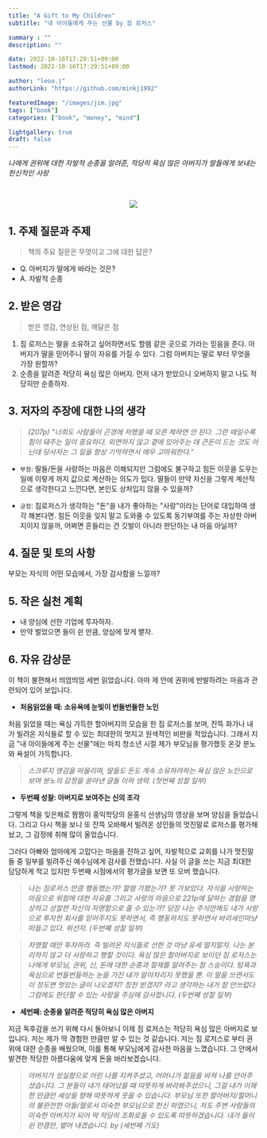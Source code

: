```yaml
---
title: "A Gift to My Children"
subtitle: "내 아이들에게 주는 선물 by 짐 로저스"

summary : ""
description: ""

date: 2022-10-16T17:29:51+09:00
lastmod: 2022-10-16T17:29:51+09:00

author: "leoo.j"
authorLink: "https://github.com/minkj1992"

featuredImage: "/images/jim.jpg"
tags: ["book"]
categories: ["book", "money", "mind"]

lightgallery: true
draft: false
---
```


*나에게 권위에 대한 자발적 순종을 알려준, 적당히 욕심 많은 아버지가 딸들에게 보내는 헌신적인 사랑*
<!--more-->
<br />

<center>

![](/images/gift_to_my_children.jpeg)

</center>

## 1. 주제 질문과 주제
> 책의 주요 질문은 무엇이고 그에 대한 답은?

- Q. 아버지가 딸에게 바라는 것은?
- A. 자발적 순종

## 2. 받은 영감
> 받은 영감, 연상된 점, 깨달은 점

1. 짐 로저스는 딸을 소유하고 싶어하면서도 할렘 같은 곳으로 가라는 믿음을 준다. 아버지가 딸을 믿어주니 딸이 자유를 가질 수 있다. 그럼 아버지는 딸로 부터 무엇을 가장 원할까?
2. 순종을 알려준 적당히 욕심 많은 아버지. 먼저 내가 받았으니 오버하지 말고 나도 적당히만 순종하자.

## 3. 저자의 주장에 대한 나의 생각
> *(207p) "너희도 사람들이 곤경에 처했을 때 모른 체하면 안 된다. 그런 때일수록 힘이 돼주는 일이 중요하다. 외면하지 않고 곁에 있어주는 데 큰돈이 드는 것도 아닌데 당사자는 그 일을 항상 기억하면서 매우 고마워한다."*

- `부정`: 딸들/돈을 사랑하는 마음은 이해되지만 그럼에도 불구하고 힘든 이웃을 도우는 일에 이렇게 까지 값으로 계산하는 의도가 밉다.  딸들이 만약 자신을 그렇게 계산적으로 생각한다고 느낀다면, 본인도 상처입지 않을 수 있을까?

- `긍정`: 짐로저스가 생각하는 "돈"을 내가 좋아하는 "사랑"이라는 단어로 대입하여 생각 해본다면.
힘든 이웃을 잊지 말고 도와줄 수 있도록 동기부여를 주는 자상한 아버지이지 않을까, 어쩌면 흔들리는 건 깃발이 아니라 판단하는 내 마음 아닐까?


## 4. 질문 및 토의 사항
부모는 자식의 어떤 모습에서, 가장 감사함을 느낄까?

## 5. 작은 실천 계획
- 내 양심에 선한 기업에 투자하자.
- 만약 벌었으면 들이 쉰 만큼, 양심에 맞게 뱉자.

## 6. 자유 감상문
이 책이 불편해서 띄엄띄엄 세번 읽었습니다. 
아마 제 안에 권위에 반발하려는 마음과 관련되어 있어 보입니다.

- **처음읽었을 때: 소유욕에 눈빛이 번들번들한 노인**

처음 읽었을 때는 욕심 가득한 할아버지의 모습을 한 짐 로저스를 보며, 잔뜩 화가나 내가 빌려온 지식들로 할 수 있는 최대한의 멋지고 원색적인 비판을 적었습니다. 그래서 지금 "내 아이들에게 주는 선물"에는 마치 청소년 시절 제가 부모님을 평가했듯 온갖 분노와 욕설이 가득합니다.

> *스크루지 영감을 떠올리며, 딸들도 돈도 계속 소유하려하는 욕심 많은 노인으로 보며 분노의 감정을 쏟아낸 글들 이하 생략. (첫번째 성찰 일부)*

- **두번째 성찰: 아버지로 보여주는 신의 조각**

그렇게 책을 잊은채로 짬짬이 홍익학당의 윤홍식 선생님의 영상을 보며 양심을 들었습니다. 그리고 다시 책을 보니 또 잔뜩 오바해서 빌려온 성인들의 멋진말로 로저스를 평가해놨고, 그 감정에 취해 많이 울었습니다. 

그러다 아빠와 엄마에게 고맙다는 마음을 전하고 싶어, 자발적으로 교회를 나가 멋진말들 중 일부를 빌려주신 예수님에게 감사를 전했습니다. 사실 이 글을 쓰는 지금 최대한 담담하게 적고 있지만 두번째 시점에서의 평가글을 보면 또 오버 했습니다.

> *나는 짐로저스 만큼 행동했는가? 할렘 가봤는가? 못 가보았다. 자식을 사랑하는 마음으로 위험에 대한 자유를 그리고 사랑의 마음으로 221p에 달하는 경험을 명상하고 성찰한 자신의 자명함으로 줄 수 있는가? 당장 나는 주식만해도 내가 사랑으로 투자한 회사를 믿어주지도 못하면서, 즉 행동하지도 못하면서 바리세인마냥 떠들고 있다. 위선자. (두번째 성찰 일부)*

> *자명할 때만 투자하라. 즉 빌려온 지식들로 선한 것 마냥 유세 떨지말자. 나는 분리하지 않고 더 사랑하고 행할 것이다. 욕심 많은 할아버지로 보이던 짐 로저스는 나에게 부모님, 권위, 신, 돈에 대한 순종과 절제를 알려주는 참 스승이다. 탐욕과 욕심으로 번들번들하는 눈을 가진 내가 알아차리지 못했을 뿐. 이 말을 쓰면서도 이 정도면 멋있는 글이 나오겠지? 칭찬 받겠지? 라고 생각하는 내가 참 안쓰럽다. 그럼에도 판단할 수 있는 사랑을 주심에 감사합니다.  (두번째 성찰 일부)*


- **세번째: 순종을 알려준 적당히 욕심 많은 아버지**

지금 독후감을 쓰기 위해 다시 돌아보니 이제 짐 로저스는 적당히 욕심 많은 아버지로 보입니다.
저는 제가 딱 경험한 만큼만 알 수 있는 것 같습니다. 저는 짐 로저스로 부터 권위에 대한 순종을 배웠으며, 이를 통해 부모님에게 감사한 마음을 느꼈습니다. 그 안에서 발견한 적당한 아름다움에 맞게 돈을 바라보겠습니다.

> *아버지가 성실함으로 어린 나를 지켜주셨고, 어머니가 젊음을 바쳐 나를 안아주셨습니다.
그 분들이 내가 태어났을 때 따뜻하게 바라봐주셨으니, 그걸 내가 이해한 만큼만 세상을 향해 따뜻하게 웃을 수 있습니다. 부모님 또한 할아버지/할머니의 불완전한 아들/딸로서 미숙한 부모님으로 헌신 하였으니, 저도 주변 사람들의 미숙한 아버지가 되어 딱 적당히 조화로울 수 있도록 따뜻하겠습니다. 내가 들이쉰 만큼만, 뱉어 내겠습니다. by (세번째 기도)*
